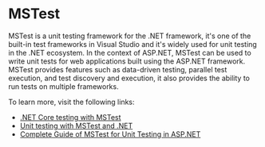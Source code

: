 # MSTest

MSTest is a unit testing framework for the .NET framework, it's one of the built-in test frameworks in Visual Studio and it's widely used for unit testing in the .NET ecosystem. In the context of ASP.NET, MSTest can be used to write unit tests for web applications built using the ASP.NET framework. MSTest provides features such as data-driven testing, parallel test execution, and test discovery and execution, it also provides the ability to run tests on multiple frameworks.

To learn more, visit the following links:

- [.NET Core testing with MSTest](https://www.oreilly.com/library/view/c-and-net/9781788292481/aa08c601-f374-4e31-be8e-8eb69d63bd19.xhtml)
- [Unit testing with MSTest and .NET](https://learn.microsoft.com/en-us/dotnet/core/testing/unit-testing-with-mstest)
- [Complete Guide of MSTest for Unit Testing in ASP.NET](https://sweetcode.io/a-complete-guide-of-mstest-for-unit-testing-in-asp-net/)